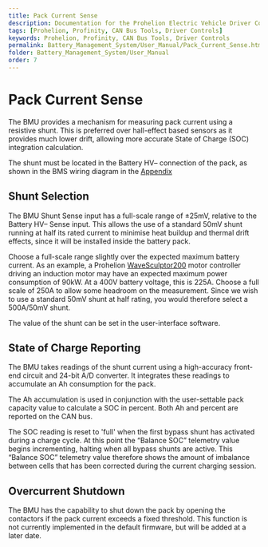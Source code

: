 ```yaml
---
title: Pack Current Sense
description: Documentation for the Prohelion Electric Vehicle Driver Controls
tags: [Prohelion, Profinity, CAN Bus Tools, Driver Controls]
keywords: Prohelion, Profinity, CAN Bus Tools, Driver Controls
permalink: Battery_Management_System/User_Manual/Pack_Current_Sense.html
folder: Battery_Management_System/User_Manual
order: 7
---
```


# Pack Current Sense

The BMU provides a mechanism for measuring pack current using a resistive shunt.  This is preferred over hall-effect based sensors as it provides much lower drift, allowing more accurate State of Charge (SOC) integration calculation.   

The shunt must be located in the Battery HV– connection of the pack, as shown in the BMS wiring diagram in the [Appendix](Appendix)

## Shunt Selection

The BMU Shunt Sense input has a full-scale range of ±25mV, relative to the Battery HV– Sense input.  This allows the use of a standard 50mV shunt running at half its rated current to minimise heat buildup and thermal drift effects, since it will be installed inside the battery pack.   

Choose a full-scale range slightly over the expected maximum battery current.  As an example, a Prohelion [WaveSculptor200](http://localhost:4000/WaveSculptor_Motor_Controllers/WaveSculptor200_User_Manual/Overview.html) motor controller driving an induction motor may have an expected maximum power consumption of 90kW.  At a 400V battery voltage, this is 225A.  Choose a full scale of 250A to allow some headroom on the measurement.  Since we wish to use a standard 50mV shunt at half rating, you would therefore select a 500A/50mV shunt. 

The value of the shunt can be set in the user-interface software. 

## State of Charge Reporting

The BMU takes readings of the shunt current using a high-accuracy front-end circuit and 24-bit A/D converter.  It integrates these readings to accumulate an Ah consumption for the pack.   

The Ah accumulation is used in conjunction with the user-settable pack capacity value to calculate a SOC in percent.  Both Ah and percent are reported on the CAN bus. 

The SOC reading is reset to 'full' when the first bypass shunt has activated during a charge cycle.  At this point the “Balance SOC” telemetry value begins incrementing, halting when all bypass shunts are active.  This “Balance SOC” telemetry value therefore shows the amount of imbalance between cells that has been corrected during the current charging session. 

## Overcurrent Shutdown

The BMU has the capability to shut down the pack by opening the contactors if the pack current exceeds a fixed threshold.  This function is not currently implemented in the default firmware, but will be added at a later date. 